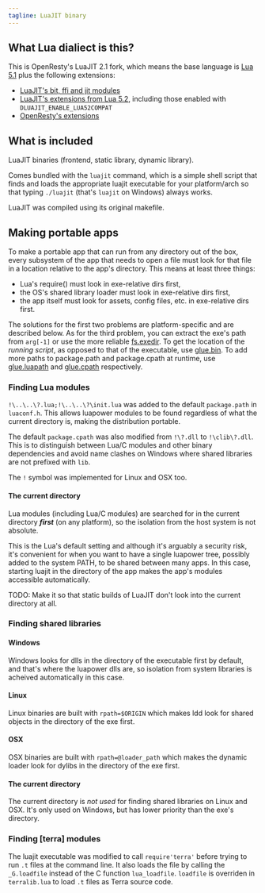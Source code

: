 ```yaml
---
tagline: LuaJIT binary
---
```


## What Lua dialiect is this?

This is OpenResty's LuaJIT 2.1 fork, which means the base language is
[Lua 5.1](http://www.lua.org/manual/5.1/manual.html) plus the following
extensions:

  * [LuaJIT's bit, ffi and jit modules](http://luajit.org/extensions.html#modules)
  * [LuaJIT's extensions from Lua 5.2](http://luajit.org/extensions.html#lua52),
    including those enabled with `DLUAJIT_ENABLE_LUA52COMPAT`
  * [OpenResty's extensions](https://github.com/openresty/luajit2#openresty-extensions)

## What is included

LuaJIT binaries (frontend, static library, dynamic library).

Comes bundled with the `luajit` command, which is a simple shell script that
finds and loads the appropriate luajit executable for your platform/arch so
that typing `./luajit` (that's `luajit` on Windows) always works.

LuaJIT was compiled using its original makefile.

## Making portable apps

To make a portable app that can run from any directory out of the box, every
subsystem of the app that needs to open a file must look for that file in
a location relative to the app's directory. This means at least three things:

 * Lua's require() must look in exe-relative dirs first,
 * the OS's shared library loader must look in exe-relative dirs first,
 * the app itself must look for assets, config files, etc. in exe-relative
 dirs first.

The solutions for the first two problems are platform-specific and
are described below. As for the third problem, you can extract the exe's
path from `arg[-1]` or use the more reliable [fs.exedir]. To get the location
of the _running script_, as opposed to that of the executable, use [glue.bin].
To add more paths to package.path and package.cpath at runtime, use
[glue.luapath] and [glue.cpath] respectively.

### Finding Lua modules

`!\..\..\?.lua;!\..\..\?\init.lua` was added to the default `package.path`
in `luaconf.h`. This allows luapower modules to be found regardless of what
the current directory is, making the distribution portable.

The default `package.cpath` was also modified from `!\?.dll` to `!\clib\?.dll`.
This is to distinguish between Lua/C modules and other binary dependencies
and avoid name clashes on Windows where shared libraries are not prefixed
with `lib`.

The `!` symbol was implemented for Linux and OSX too.

#### The current directory

Lua modules (including Lua/C modules) are searched for in the current
directory ___first___ (on any platform), so the isolation from the host
system is not absolute.

This is the Lua's default setting and although it's arguably a security risk,
it's convenient for when you want to have a single luapower tree, possibly
added to the system PATH, to be shared between many apps. In this case,
starting luajit in the directory of the app makes the app's modules
accessible automatically.

TODO: Make it so that static builds of LuaJIT don't look into the current
directory at all.

### Finding shared libraries

#### Windows

Windows looks for dlls in the directory of the executable first by default,
and that's where the luapower dlls are, so isolation from system libraries
is acheived automatically in this case.

#### Linux

Linux binaries are built with `rpath=$ORIGIN` which makes ldd look for
shared objects in the directory of the exe first.

#### OSX

OSX binaries are built with `rpath=@loader_path` which makes the
dynamic loader look for dylibs in the directory of the exe first.

#### The current directory

The current directory is _not used_ for finding shared libraries
on Linux and OSX. It's only used on Windows, but has lower priority
than the exe's directory.

### Finding [terra] modules

The luajit executable was modified to call `require'terra'` before trying
to run `.t` files at the command line. It also loads the file by calling the
`_G.loadfile` instead of the C function `lua_loadfile`. `loadfile` is
overriden in `terralib.lua` to load `.t` files as Terra source code.


[glue.bin]:     glue#glue.bin
[glue.luapath]: glue#glue.luapath
[glue.cpath]:   glue#glue.cpath
[fs.exedir]:    fs#fs.exedir
